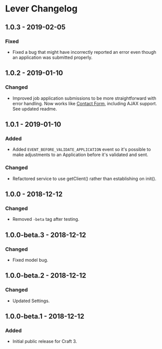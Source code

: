 # Lever Changelog

## 1.0.3 - 2019-02-05
### Fixed
- Fixed a bug that might have incorrectly reported an error even though an application was submitted properly.

## 1.0.2 - 2019-01-10
### Changed
- Improved job application submissions to be more straightforward with error handling. Now works like [Contact Form](https://github.com/craftcms/contact-form), including AJAX support. See updated readme.

## 1.0.1 - 2019-01-10
### Added
- Added `EVENT_BEFORE_VALIDATE_APPLICATION` event so it's possible to make adjustments to an Application before it's validated and sent.
### Changed
- Refactored service to use getClient() rather than establishing on init().

## 1.0.0 - 2018-12-12
### Changed
- Removed `-beta` tag after testing.

## 1.0.0-beta.3 - 2018-12-12
### Changed
- Fixed model bug.

## 1.0.0-beta.2 - 2018-12-12
### Changed
- Updated Settings.

## 1.0.0-beta.1 - 2018-12-12
### Added
- Initial public release for Craft 3.
